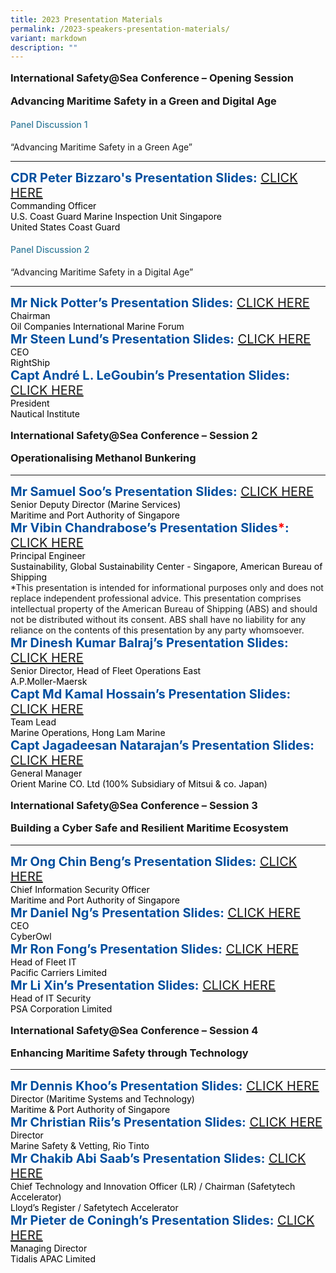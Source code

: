 ```yaml
---
title: 2023 Presentation Materials
permalink: /2023-speakers-presentation-materials/
variant: markdown
description: ""
---
```

<div>
  <h3>International Safety@Sea Conference – Opening Session</h3>
	<h3>Advancing Maritime Safety in a Green and Digital Age</h3>
</div>
<div class="mb-5 pb-5">
<h4 class="programme-title">Panel Discussion 1</h4>
	“Advancing Maritime Safety in a Green Age”	
<hr class="my-5">	
<div class="speaker-name text-ellipsis"><strong class="mr-5">CDR Peter Bizzaro's Presentation Slides:</strong> 
	<a href="/files/Presentation/SESSION_1_PANEL_1/CDR_Peter_Bizzaro_s_Presentation_Slides.pdf" target="_new" class="ml-5">CLICK HERE <i class="sgds-icon sgds-icon-arrow-right is-size-4 ml-3"></i></a>	</div>
<div class="text-ellipsis speaker-position">Commanding Officer<br> U.S. Coast Guard Marine Inspection Unit Singapore</div>
<div class="text-ellipsis speaker-company mb-3">United States Coast Guard</div>

</div>

<div class="mb-5 pb-5">
<h4 class="programme-title">Panel Discussion 2</h4>
	“Advancing Maritime Safety in a Digital Age”
<hr class="my-5">	
<div class="speaker-name text-ellipsis"><strong class="mr-5">Mr Nick Potter’s Presentation Slides:</strong> 
	<a href="/files/Presentation/SESSION_1_PANEL_2/Mr_Nick_Potter_s_Presentation_Slides.pdf" target="_new" class="ml-5">CLICK HERE <i class="sgds-icon sgds-icon-arrow-right is-size-4 ml-3"></i></a>	</div>
<div class="text-ellipsis speaker-position">Chairman</div>
<div class="text-ellipsis speaker-company  mb-3">Oil Companies International Marine Forum</div>

	
	
<div class="speaker-name text-ellipsis"><strong class="mr-5">Mr Steen Lund’s Presentation Slides:</strong> 
	<a href="/files/Presentation/SESSION_1_PANEL_2/Mr_Steen_Lund_s_Presentation_Slides.pdf" target="_new" class="ml-5">CLICK HERE <i class="sgds-icon sgds-icon-arrow-right is-size-4 ml-3"></i></a>	</div>
<div class="text-ellipsis speaker-position">CEO</div>
<div class="text-ellipsis speaker-company  mb-3">RightShip</div>
	
	
		
<div class="speaker-name text-ellipsis"><strong class="mr-5">Capt André L. LeGoubin’s Presentation Slides:</strong> 
	<a href="/files/Presentation/SESSION_1_PANEL_2/Capt_Andr__L__LeGoubin_s_Presentation_Slides.pdf" target="_new" class="ml-5">CLICK HERE <i class="sgds-icon sgds-icon-arrow-right is-size-4 ml-3"></i></a>	</div>
<div class="text-ellipsis speaker-position">President</div>
<div class="text-ellipsis speaker-company  mb-3">Nautical Institute</div>
</div>

<div>
  <h3>International Safety@Sea Conference – Session 2</h3>
	<h3>Operationalising Methanol Bunkering</h3>
</div>
<div class="mb-5 pb-5">
<hr class="my-5">	
<div class="speaker-name text-ellipsis"><strong class="mr-5">Mr Samuel Soo’s Presentation Slides:</strong> 
	<a href="/files/Presentation/SESSION_2/Mr_Samuel_Soo_s_Presentation_Slides.pdf" target="_new" class="ml-5">CLICK HERE <i class="sgds-icon sgds-icon-arrow-right is-size-4 ml-3"></i></a>	</div>
<div class="text-ellipsis speaker-position">Senior Deputy Director (Marine Services)</div>
<div class="text-ellipsis speaker-company mb-3">Maritime and Port Authority of Singapore</div>

	
<div class="speaker-name text-ellipsis"><strong class="mr-5">Mr Vibin Chandrabose’s Presentation Slides<span class="text-red">*</span>:</strong> 
	<a href="/files/Presentation/SESSION_2/Mr_Vibin_Chandrabose_s_Presentation_Slides.pdf" target="_new" class="ml-5">CLICK HERE <i class="sgds-icon sgds-icon-arrow-right is-size-4 ml-3"></i></a>	</div>
<div class="text-ellipsis speaker-position">Principal Engineer</div>
<div class="text-ellipsis speaker-company mb-3">Sustainability, Global Sustainability Center - Singapore, American Bureau of Shipping
</div>
*This presentation is intended for informational purposes only and does not replace independent professional advice. This presentation comprises intellectual property of the American Bureau of Shipping (ABS) and should not be distributed without its consent. ABS shall have no liability for any reliance on the contents of this presentation by any party whomsoever.
	
<div class="speaker-name text-ellipsis mt-3"><strong class="mr-5">Mr Dinesh Kumar Balraj’s Presentation Slides:</strong> 
	<a href="/files/Presentation/SESSION_2/Mr_Dinesh_Kumar_Balraj_s_Presentation_Slides.pdf" target="_new" class="ml-5">CLICK HERE <i class="sgds-icon sgds-icon-arrow-right is-size-4 ml-3"></i></a>	</div>
<div class="text-ellipsis speaker-position">Senior Director, Head of Fleet Operations East</div>
<div class="text-ellipsis speaker-company mb-3">A.P.Moller-Maersk</div>

	
	
<div class="speaker-name text-ellipsis"><strong class="mr-5">Capt Md Kamal Hossain’s Presentation Slides:</strong> 
	<a href="/files/Presentation/SESSION_2/Capt_Md_Kamal_Hossain_s_Presentation_Slides.pdf" target="_new" class="ml-5">CLICK HERE <i class="sgds-icon sgds-icon-arrow-right is-size-4 ml-3"></i></a>	</div>
<div class="text-ellipsis speaker-position">Team Lead</div>
<div class="text-ellipsis speaker-company mb-3">Marine Operations, Hong Lam Marine</div>
	
<div class="speaker-name text-ellipsis"><strong class="mr-5">Capt Jagadeesan Natarajan’s Presentation Slides:</strong> 
	<a href="/files/Presentation/SESSION_2/Capt_Jagadeesan_Natarajan_s_Presentation_Slides.pdf" target="_new" class="ml-5">CLICK HERE <i class="sgds-icon sgds-icon-arrow-right is-size-4 ml-3"></i></a>	</div>
<div class="text-ellipsis speaker-position">General Manager</div>
<div class="text-ellipsis speaker-company mb-3">Orient Marine CO. Ltd (100% Subsidiary of Mitsui &amp; co. Japan)</div>
	
		
</div>

<div>
  <h3>International Safety@Sea Conference – Session 3</h3>
	<h3>Building a Cyber Safe and Resilient Maritime Ecosystem</h3>
</div>
<div class="mb-5 pb-5">
<hr class="my-5">	
<div class="speaker-name text-ellipsis"><strong class="mr-5">Mr Ong Chin Beng’s Presentation Slides:</strong> 
	<a href="/files/Presentation/SESSION_3/Mr_Ong_Chin_Beng_s_Presentation_Slides.pdf" target="_new" class="ml-5">CLICK HERE <i class="sgds-icon sgds-icon-arrow-right is-size-4 ml-3"></i></a>	</div>
<div class="text-ellipsis speaker-position">Chief Information Security Officer</div>
<div class="text-ellipsis speaker-company mb-3">Maritime and Port Authority of Singapore</div>

	
<div class="speaker-name text-ellipsis"><strong class="mr-5">Mr Daniel Ng’s Presentation Slides:</strong> 
	<a href="/files/Presentation/SESSION_3/Mr_Daniel_Ng_s_Presentation_Slides.pdf" target="_new" class="ml-5">CLICK HERE <i class="sgds-icon sgds-icon-arrow-right is-size-4 ml-3"></i></a>	</div>
<div class="text-ellipsis speaker-position">CEO</div>
<div class="text-ellipsis speaker-company mb-3">CyberOwl</div>

<div class="speaker-name text-ellipsis"><strong class="mr-5">Mr Ron Fong’s Presentation Slides:</strong> 
	<a href="/files/Presentation/SESSION_3/Mr_Ron_Fong_s_Presentation_Slides.pdf" target="_new" class="ml-5">CLICK HERE <i class="sgds-icon sgds-icon-arrow-right is-size-4 ml-3"></i></a>	</div>
<div class="text-ellipsis speaker-position">Head of Fleet IT</div>
<div class="text-ellipsis speaker-company mb-3">Pacific Carriers Limited</div>

	
<div class="speaker-name text-ellipsis"><strong class="mr-5">Mr Li Xin’s Presentation Slides:</strong> 
	<a href="/files/Presentation/SESSION_3/Mr_Li_Xin_s_Presentation_Slides.pdf" target="_new" class="ml-5">CLICK HERE <i class="sgds-icon sgds-icon-arrow-right is-size-4 ml-3"></i></a>	</div>
<div class="text-ellipsis speaker-position">Head of IT Security</div>
<div class="text-ellipsis speaker-company mb-3">PSA Corporation Limited</div>
	
</div>


<div>
  <h3>International Safety@Sea Conference – Session 4</h3>
	<h3>Enhancing Maritime Safety through Technology</h3>
</div>
<div class="mb-5">
<hr class="my-5">	
<div class="speaker-name text-ellipsis"><strong class="mr-5">Mr Dennis Khoo’s Presentation Slides:</strong> 
	<a href="/files/Presentation/SESSION_4/Mr_Dennis_Khoo_s_Presentation_Slides.pdf" target="_new" class="ml-5">CLICK HERE <i class="sgds-icon sgds-icon-arrow-right is-size-4 ml-3"></i></a>	</div>
<div class="text-ellipsis speaker-position">Director (Maritime Systems and Technology)</div>
<div class="text-ellipsis speaker-company mb-3">Maritime &amp; Port Authority of Singapore</div>

	
<div class="speaker-name text-ellipsis"><strong class="mr-5">Mr Christian Riis’s Presentation Slides:</strong> 
	<a href="/files/Presentation/SESSION_4/Mr_Christian_Riis_s_Presentation_Slides.pdf" target="_new" class="ml-5">CLICK HERE <i class="sgds-icon sgds-icon-arrow-right is-size-4 ml-3"></i></a>	</div>
<div class="text-ellipsis speaker-position">Director</div>
<div class="text-ellipsis speaker-company mb-3">Marine Safety &amp; Vetting, Rio Tinto</div>

<div class="speaker-name text-ellipsis"><strong class="mr-5">Mr Chakib Abi Saab’s Presentation Slides:</strong> 
	<a href="/files/Presentation/SESSION_4/Mr_Chakib_Abi_Saab_s_Presentation_Slides.pdf" target="_new" class="ml-5">CLICK HERE <i class="sgds-icon sgds-icon-arrow-right is-size-4 ml-3"></i></a>	</div>
<div class="text-ellipsis speaker-position">Chief Technology and Innovation Officer (LR) / Chairman (Safetytech Accelerator)</div>
<div class="text-ellipsis speaker-company mb-3">Lloyd’s Register / Safetytech Accelerator</div>

	
<div class="speaker-name text-ellipsis"><strong class="mr-5">Mr Pieter de Coningh’s Presentation Slides:</strong> 
	<a href="/files/Presentation/SESSION_4/Mr_Pieter_de_Coningh_s_Presentation_Slides.pdf" target="_new" class="ml-5">CLICK HERE <i class="sgds-icon sgds-icon-arrow-right is-size-4 ml-3"></i></a>	</div>
<div class="text-ellipsis speaker-position">Managing Director</div>
<div class="text-ellipsis speaker-company mb-3">Tidalis APAC Limited</div>
	
</div>

<style type="text/css"> 
.is-left{
text-align: left;
}
.bg-light {
background-color: #fff !important;
box-shadow: 5px 0 6px -4px rgb(195 195 195 / 80%), -5px 0 6px -4px rgb(195 195 195 / 80%);
}
.p-4 {
padding: 1.5rem!important;
}
.speaker-role small{
font-size: 11px;
text-transform: capitalize;
}
.speaker-name {
font-size: 1.25rem;
}
.text-ellipsis {
/* white-space: nowrap; */
color: #000;
overflow: hidden;
text-overflow: ellipsis;
}
.font {
font-size: 14px;
}
h4{
font-weight: 500; 
color: #337B9A !important;
}
.content a { text-decoration: none; line-height: 1; font-size:16px; }
.speaker-name{  color: #004f9f;}
.content strong{ color: #004f9f;}
h3{ margin-top:1rem !important;}
.text-red{color:red;}
</style>